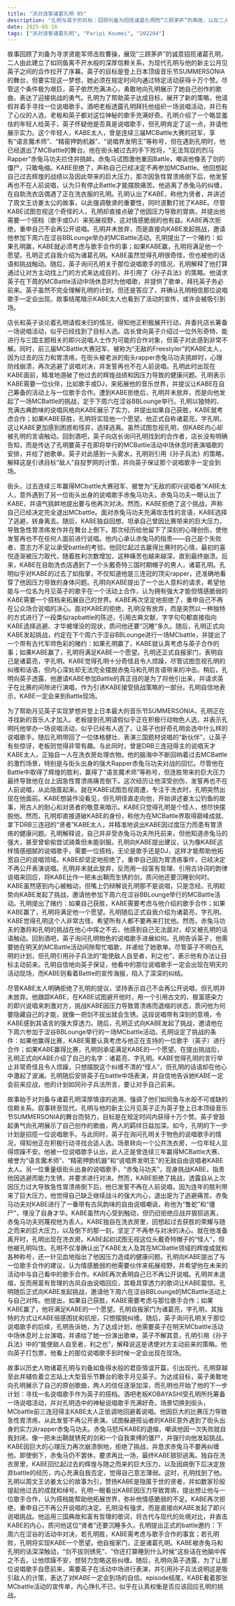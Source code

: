 ```yaml
---
title: "派对浪客诸葛孔明 05"
description: "孔明与英子的目标：回顾刘备为招揽诸葛孔明而“三顾茅庐”的典故，以及二人最终建立的如鱼得水的深厚信赖关系，引出现代孔明与新主公月见英子。英子为了实现参加日本最大音乐节SUMMER SONIA的目标，需要在指定活动中获得10万个赞。尽管条件严苛，英子仍决心迎接挑战，并鼓起勇气向孔明展示了自己创作的歌曲。孔明的招募计划与初期尝试：店长与英子讨论孔明请假未归的事，得知孔明正积极行动，并委托店长筹办一场说唱活动，似乎已经找到了合适的人选。店长曾将一位打扮独特、能进行三国主题即兴说唱的人介绍给英子，但英子对这个人选感到困惑。KABE太人的街头遭遇与退缩：在街头，曾经连续三年赢得MC battle大赛、被誉为“无敌的Freestyler”的KABE太人，偶遇了街头出身的说唱歌手赤兔马功夫。赤兔马功夫认出KABE并进行挑衅，要求再次与他进行对决。KABE表示自己已经决定不再参加MC battle，并面对赤兔马功夫的言语攻击，选择逃离。随后KABE独白，回想自己因比赛压力导致急性胃溃疡倒下，并因此发誓再也不在他人面前说唱的经历。孔明接触KABE太人并了解其困境：孔明找到了正在洗衣房的KABE太人。KABE试图忽视孔明，但孔明直接点明了KABE的身份——DRB三连冠得主KABE太人，并知道他因压力过大患有胃溃疡。孔明提出，像KABE这样情感细腻的人需要一个搭档（无论是歌手还是DJ），这样能帮助他拓展自己的说唱世界。孔明的挑战与自我介绍：KABE拒绝了孔明的提议，重申自己不会再在别人面前Rap。孔明并未放弃，而是用一段引用古文的、极具穿透力的即兴Rap来刺激KABE。随后，孔明向KABE正式发起挑战，邀请他参加下个周六在涩谷BB Lounge举办的MC battle活动。他设定了条件：如果孔明赢了，KABE需要认真考虑与孔明推荐的歌手（英子）合作；如果KABE赢了，孔明将实现KABE的一个愿望。孔明也正式向KABE介绍了自己：在下姓诸葛名亮字孔明。KABE觉得孔明的言行十分奇怪且令人烦躁。孔明向英子布置任务与战略：英子询问孔明关于找到的那位说唱歌手的情况。孔明告知英子，希望她在明天的MC battle活动间隙上台唱歌，并递给了她一份歌单。孔明引用《孙子兵法》中的“能使敌人自至者 利之也”，解释这是让对手自己前来的计策。他向英子保证，他所物色的那位说唱歌手一定会出现在活动现场。KABE的内心挣扎：受到赤兔马功夫和孔明言语（特别是关于“剑不拔便锈死”和“还打算睡到什么时候”）的触动，KABE内心十分挣扎。他反复想着这些话，最终看向了那场MC battle活动的宣传单，似乎在考虑是否要接受孔明的挑战。"
date: 2025-05-16
tags: ["派对浪客诸葛孔明", "Paripi Koumei", "202204"]
---
```


故事回顾了刘备为寻求贤能军师击败曹操，展现“三顾茅庐”的诚意招揽诸葛孔明，二人由此建立了如同鱼离不开水般的深厚信赖关系，为现代孔明与他的新主公月见英子之间的合作拉开了序幕。英子的目标是登上日本顶级音乐节SUMMERSONIA的舞台，但要实现这一梦想，她必须在规定时间内通过特定活动获得十万个赞。尽管这个条件极为艰巨，英子依然充满决心，勇敢地向孔明展示了她自己创作的歌曲，表达了迎接挑战的勇气。孔明为了帮助英子达成目标，展开了新的策略，他请假并着手寻找一位说唱歌手。酒吧老板透露孔明拜托他组织一场说唱活动，并已有了心仪的人选，老板和英子都对这位神秘的歌手充满好奇。孔明介绍了一个略显羞怯的年轻人给英子，英子怀疑他是否真是说唱歌手，但孔明肯定了这一点，并请他展示实力。这个年轻人，KABE太人，曾是连续三届MCBattle大赛的冠军，享有“语言魔术师”、“精密押韵机器”、“说唱界发明王”等称号，但在遇到孔明时，他已经退出了MCBattle的舞台。他在街头被过去的手下败将，“无法驾驭的烈马Rapper”赤兔马功夫拦住并挑衅。赤兔马试图激他重回Battle，嘲讽他像丢了剑的僵尸，只敢龟缩。KABE拒绝了，声称自己已经决定不再参加MCBattle。他回想起自己过去辉煌的战绩以及因此带来的巨大压力，那次因急性胃溃疡倒下后，他发誓再也不在人前说唱，认为只有停止Battle才能摆脱痛苦。他逃离了赤兔马的纠缠，在自助洗衣店偶遇了正在洗衣服的孔明。孔明认出了KABE，称他为贤者，并讲述了周文王访姜太公的故事，以此强调敬贤的重要性，同时道歉打扰了KABE。尽管KABE试图忽视这个奇怪的人，孔明却直接点破了他因压力导致的胃病，并提出他需要一个搭档（歌手或DJ）来拓展视野，这对情感脆弱的他有益。KABE再次拒绝，重申自己不会再公开说唱。孔明并未放弃，而是直接向KABE发起挑战，邀请他参加下周六在涩谷BBLounge举办的MCBattle活动。孔明提出了一个赌约：如果孔明赢，KABE就必须考虑与歌手合作的事；如果KABE赢，孔明将满足他一个愿望。孔明正式自我介绍为诸葛孔明。KABE虽然觉得孔明很奇怪，但也被他的话语和挑战触动。随后，英子询问孔明关于那位说唱歌手的情况，孔明解释了他打算通过让对方主动找上门的方式来达成目的，并引用了《孙子兵法》的策略。他请求英子在下周的MCBattle活动中场休息时为他唱歌，并提供了歌单，拜托英子务必前来。英子虽然不完全理解孔明的计划，但还是答应了，并确认孔明相信那位说唱歌手一定会出现。故事结尾暗示KABE太人也看到了活动的宣传，或许会被吸引到场。

店长和英子谈论着孔明请假未归的情况，得知他正积极展开行动，并委托店长筹备一场说唱活动，似乎已经找到了目标人选。店长曾向英子介绍过一位外形奇特、能进行与三国主题相关的即兴说唱人士作为可能的合作对象，但英子对此感到非常不解。同时，前三届MCBattle大赛冠军、被称为“无敌的Freestyler”的KABE太人，因为过去的压力和胃溃疡，在街头被老派的街头rapper赤兔马功夫挑衅时，心理防线崩溃，再次逃避了说唱对决，并发誓再也不在人前说唱。孔明此时出现在KABE面前，精准地道破了他过去的辉煌战绩和因压力导致的健康问题。孔明表示KABE需要一位伙伴，比如歌手或DJ，来拓展他的音乐世界，并提议让KABE在自己筹备的活动上与一位歌手合作。遭到KABE拒绝后，孔明并未放弃，而是向他发起了一场MCBattle的挑战，定于下周六在涩谷BBLounge举行。孔明以独特的、充满古典韵味的说唱风格向KABE展示了实力，并提出如果自己获胜，KABE就考虑合作；如果KABE获胜，孔明将实现他一个愿望。他正式自称诸葛亮，字孔明，这让KABE更加感到困惑和怪异，选择逃离。虽然试图忽视孔明，但KABE内心却被孔明的言语触动。回到酒吧，英子向店长询问孔明找到的合作者，店长没有明确告知，而是传达了孔明要英子在即将举行的MCBattle活动中场休息时表演唱歌的安排，并给了她歌单。英子对此感到一头雾水，孔明则引用《孙子兵法》的策略，解释这是引诱目标“敌人”自投罗网的计策，并向英子保证那个说唱歌手一定会到场。

街头，过去连续三年赢得MCbattle大赛冠军、被誉为“无敌的即兴说唱者”KABE太人，意外遇到了另一位街头出身的说唱歌手赤兔马功夫。赤兔马功夫一眼认出了KABE，并语气挑衅地提出要与他再次对决。然而，KABE拒绝了这个挑战，声称自己已经决定完全退出MCbattle。面对赤兔马功夫充满攻击性的言语，KABE选择了逃避，转身离去。随后，KABE独自回想，坦承自己曾因比赛带来的巨大压力，导致急性胃溃疡发作并在舞台上倒下。那次经历给他留下了深刻的心理创伤，使他发誓再也不在任何人面前进行说唱。他内心承认赤兔马的指责——自己是个失败者，意志力不足以承受battle的考验。他回忆起过去赢得比赛时的心情，最初的喜悦逐渐被压力取代，随着胜利次数增加，这种痛苦也越来越深，直到最终崩溃。后来，KABE在自助洗衣店遇到了一个头戴奇特三国时期帽子的男人，诸葛孔明。孔明似乎对KABE的过去了如指掌，不仅知道他是三连冠的顶尖rapper，还准确地看穿了他因压力导致的身体问题。孔明向KABE提出了一个出人意料的请求，希望他能与一位名为月见英子的歌手在一个活动上合作，认为拥有强大才能但情感脆弱的KABE需要一个搭档来拓展自己的世界。KABE再次坚定地拒绝了，重申自己不再在公众场合说唱的决心。面对KABE的拒绝，孔明没有放弃，而是突然以一种独特的方式进行了一段类似rapbattle的陈述，引用古典文献，字字句句都直接指向KABE选择逃避、才华被埋没的现状，质问他还要“沉睡”多久。随后，孔明正式向KABE发起挑战，约定在下个周六于涩谷BBLounge进行一场MCbattle，并提出了一个带有古代军师色彩的赌约：如果孔明赢了，KABE就认真考虑与英子合作的事；如果KABE赢了，孔明将满足KABE一个愿望。孔明还正式自报家门，表明自己是诸葛亮，字孔明。KABE觉得孔明十分奇怪且令人烦躁，尽管试图忽视孔明的纠缠和话语，但内心深处却无法完全摆脱赤兔马和孔明言语带来的冲击。稍后，孔明向英子透露，他邀请KABE参加Battle的真正目的是为了将他引出来，并请求英子在比赛的间隙进行演唱，作为引诱KABE接受挑战策略的一部分。孔明自信地表示，KABE一定会来到Battle现场。

为了帮助月见英子实现梦想并登上日本最大的音乐节SUMMERSONIA，孔明正在寻找新的音乐人才加入。老板提到孔明请假似乎正在积极行动物色人选，并表示孔明托他举办一场说唱活动，似乎已经有人选了，让英子也好奇孔明会选中什么样的说唱歌手。随后孔明带回了一位体格健壮、表演三国题材说唱的“新伙伴”，让英子有些惊讶，老板则觉得非常有趣。与此同时，曾是DRB三连冠得主的说唱天才KABE太人，正独自一人在洗衣房处理衣物。他的脑海中不断回响着过去MCBattle的激烈场景，特别是与街头出身的强大Rapper赤兔马功夫对战的回忆。尽管他在Battle中取得了辉煌的胜利，赢得了“语言魔术师”等称号，但连胜带来的巨大压力最终导致他在台上因急性胃溃疡痛苦倒下。这次经历让他深受创伤，发誓再也不在人前说唱，从此隐匿起来。就在KABE试图忽视周遭，专注于洗衣时，孔明突然出现在他面前。KABE想装作没看见，但孔明径直走向他，开始讲述姜太公钓鱼的故事，用古人的耐心和对贤者的敬意来暗示。KABE只觉得孔明是个怪人，想尽快摆脱他。然而，孔明却直接道破KABE的身份，称他为在MCBattle界取得巅峰成就、拿下DRB三连冠的“贤者”KABE太人，并精准地说出KABE因过度压力而患有胃溃疡的健康问题。孔明解释说，自己并非受赤兔马功夫所托前来，但他知道赤兔马的强大，甚至曾偷偷尝试骑乘但未能驯服。孔明向KABE提出建议，认为像KABE这样情感细腻的说唱歌手，需要一位搭档，无论是歌手还是DJ，这样才能帮助他拓宽自己的说唱领域。KABE却坚定地拒绝了，重申自己因为胃溃疡事件，已经决定不再公开表演说唱。孔明并未就此放弃，反而用一段富有哲理、引用古诗词的韵律说唱来回应，将KABE比作一把未出鞘而生锈的剑，质问他还要沉睡到何时。KABE虽然感到内心被触动，但嘴上仍辩解说孔明那不是说唱，只是念经。孔明趁势向KABE发起了挑战，邀请他参加下周六在涩谷BBLounge举行的MCBattle活动。孔明提出了赌约：如果自己获胜，KABE需要考虑与他介绍的歌手合作；如果KABE赢了，孔明将满足他一个愿望。孔明随后正式自我介绍为诸葛亮，字孔明。KABE觉得孔明这个人非常古怪，希望所有人都不要再来打扰他。然而，赤兔马功夫的激将和孔明的挑战在他心中挥之不去，他感到自己无法面对，却又被孔明的话语触动。回到酒吧，英子询问孔明物色的说唱歌手进展如何。孔明告诉英子，他需要她在明天的MCBattle活动间隙帮忙唱歌，并递给了她歌单。尽管英子不明白孔明的计划，但孔明引用孙子兵法的“能使敌人自至者，利之也”，表示他有办法让目标主动前来。孔明自信地向英子保证，他看中的那位说唱歌手一定会出现在明天的活动现场，而KABE则看着Battle的宣传海报，陷入了深深的纠结。

尽管KABE太人明确拒绝了孔明的提议，坚持表示自己不会再公开说唱，但孔明并未放弃。他跟踪KABE，在KABE试图避开他时，用一个引用古文的、极富感染力的即兴说唱来刺激对方，挑战KABE因压力导致胃溃疡而退缩的状态，质问他为何要隐藏自己的才能，就像一把剑不拔出就会生锈。这段说唱带有深刻的意境，令KABE感到其语言的强大穿透力。随后，孔明正式向KABE发起了挑战，邀请他在下周六参加于涩谷BBLounge举行的一场MCbattle活动。孔明设定了挑战的条件：如果他赢得比赛，KABE需要认真考虑与他正在支持的一位歌手（英子）进行合作；如果KABE赢得比赛，孔明则承诺满足KABE的一个愿望。在提出挑战后，孔明正式向KABE介绍了自己的名字：诸葛亮，字孔明。KABE觉得孔明的言行举止非常奇怪且令人烦躁，只想摆脱这个纠缠不清的“怪人”，但孔明的话语却在他心中激起了波澜。孔明随后安排英子在battle中场表演，并自信地告诉她KABE一定会前来应战，他的计划如同孙子兵法所言，要让对手自己前来。

故事始于对刘备与诸葛孔明深厚情谊的追溯，强调了他们如同鱼与水般不可或缺的信赖关系。叙事转至现代，孔明与他的新主公月见英子正为英子登上日本顶级音乐节SUMMERSONIA的舞台而努力，目标是在规定时间内获得十万个赞。英子曾鼓起勇气向孔明展示了自己创作的歌曲，两人的羁绊日益加深。如今，孔明的下一步计划是招揽一位说唱歌手。与此同时，英子在询问孔明关于物色的说唱歌手的情况，得知他正在积极行动寻找合适人选。场景转向一个公共洗衣房，一位年轻人显得烦躁不安。他被一位说唱歌手认出，此人正是曾连续三年赢得MCBattle大赛、被誉为“语言魔术师”、“精密押韵机器”和“说唱界发明王”的无敌自由说唱者KABE太人。另一位重量级街头出身的说唱歌手，“赤兔马功夫”，现身挑战KABE，指责他因逃避而能力生锈，并要求进行对决。然而，KABE拒绝了挑战，透露自从上次因压力过大导致急性胃溃疡倒下后，他已发誓不再在人前说唱，因为连年的胜利带来了巨大压力，他觉得自己缺乏继续战斗的强大内心，退出是为了逃避痛苦。赤兔马功夫对KABE进行了一番带有古风韵味的自由说唱嘲讽，称他为“鲁蛇”和“僵尸”，埋没了自身才华。KABE虽然内心受到触动，但仍旧拒绝应战并狼狈逃离，赤兔马功夫则蔑视他为丢人。KABE独自在洗衣房里，回想起过去获胜的荣耀与随之而来的巨大压力，以及倒下的那一刻，坚定了不再参与对决的决心。就在他准备离开时，孔明出现在洗衣房。KABE起初试图无视这位头戴奇特帽子的“怪人”，但他被孔明叫住。孔明不仅准确认出了KABE太人及其在MCBattle领域的辉煌成就和各种称号，还一针见血地指出了他因压力造成的健康问题。孔明向KABE提出了与一位歌手合作的建议，认为情感脆弱的他需要伙伴来拓展视野，并希望他在未来的活动中与自己看中的歌手合作。KABE再次表明自己已不再公开说唱。孔明并未退缩，反而用富有哲理的古风自由说唱回应，其极具穿透力的歌词让KABE震惊。孔明随后正式向KABE发起挑战，邀请他下周六在涩谷BBLounge的MCBattle活动上与自己对阵。他提出，如果自己获胜，KABE需要考虑与那位歌手合作；如果KABE赢了，他将满足KABE的一个愿望。孔明自报家门为诸葛亮，字孔明，其独特的方式让KABE倍感困扰和抗拒，只想摆脱纠缠。随后，英子询问孔明关于那位说唱歌手的后续，孔明告诉她，为了达成计划，他需要英子在明天MCbattle活动中场休息时上台演唱，并递给了她一份演出歌单。英子不解其意，孔明引用《孙子兵法》中的“能使敌人自至者，利之也”，解释说这是诱使对方主动前来的策略。他向英子打包票，他看上的那位说唱歌手到时候一定会出现在现场。

故事以历史人物诸葛孔明与刘备如鱼得水般的君臣情谊开篇，引出现代，孔明穿越至此并辅佐着立志站上大型音乐节舞台的歌手月见英子。为达成目标，英子勇敢地向孔明展示了自己的原创歌曲，两人的信任逐渐加深，而孔明也开始了他的下一步计划：寻找一名说唱歌手作为英子的搭档。酒吧老板KOBAYASHI受孔明所托筹备一场说唱活动，并对孔明选中的神秘说唱歌手充满好奇。场景切换到街头，MCbattle前三连冠得主KABE太人正低调地回避着说唱。他因巨大的比赛压力导致急性胃溃疡，从此发誓不再公开表演。试图躲避搭讪者的KABE意外遇到了街头出身的实力派rapper赤兔马功夫。赤兔马怒斥KABE的退缩，嘲讽他因一次失败就自我封闭，像一把未出鞘就锈死的剑和一个自我束缚的僵尸，并强行向他发起挑战。KABE因巨大的心理压力再次崩溃倒地，拒绝了挑战，并恳求赤兔马不要再纠缠他。即使倒下，赤兔马仍不罢休，要求再比一场，最终KABE狼狈逃离。独自在洗衣房里，KABE回忆起过去的辉煌与随之而来的巨大压力，以及因病倒下后决定放弃battle的经历，内心充满自我否定，觉得自己意志薄弱。这时，孔明找到了他。孔明以周文王访姜太公的故事为引，赞扬KABE是隐匿于世的贤者，并如数家珍般提起他过去的成就和绰号。孔明一眼看出KABE因压力导致胃病，提出想让他与一位歌手合作，认为搭档能帮助他拓展世界，弥补他情感脆弱的不足。KABE再次拒绝，重申自己不再公开说唱的决定。孔明没有强求，而是直接向KABE发起了即兴说唱挑战。他运用三国典故和富有哲理的歌词，将古代与现代的处境对比，并直击KABE的内心，质问他这位“贤者”还要沉睡多久。孔明提出正式的battle邀约：下周六在涩谷的活动中对决，若孔明胜，KABE需考虑与歌手合作的事宜；若孔明败，孔明将实现KABE一个愿望。他自报家门，正是诸葛孔明。KABE被赤兔马和孔明的话深深触动，“剑不拔则锈死”、“你还打算睡到什么时候”这些话在他脑中挥之不去，让他烦躁不安，想努力忽略这些纠缠。随后，孔明向英子透露，为了让那位说唱歌手自愿前来，需要英子在活动中场进行表演，并引用孙子兵法说明这是吸引敌人的计策，表达了对KABE一定会到场的自信。episode结尾，KABE看着那张MCbattle活动的宣传单，内心挣扎不已，似乎在认真权衡是否应该回应孔明的挑战。